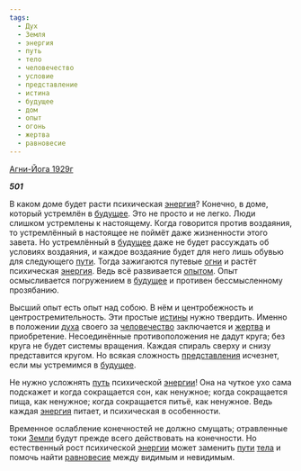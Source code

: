```yaml
---
tags:
  - Дух
  - Земля
  - энергия
  - путь
  - тело
  - человечество
  - условие
  - представление
  - истина
  - будущее
  - дом
  - опыт
  - огонь
  - жертва
  - равновесие
---
```

[Агни-Йога 1929г](https://127.0.0.1:4002/agni/1929)

___501___

В каком доме будет расти психическая [энергия](../../../tags/#энергия)? Конечно, в доме, который устремлён в [будущее](../../../tags/#будущее). Это не просто и не легко. Люди слишком устремлены к настоящему. Когда говорится против воздаяния, то устремлённый в настоящее не поймёт даже жизненности этого завета. Но устремлённый в [будущее](../../../tags/#будущее) даже не будет рассуждать об условиях воздаяния, и каждое воздаяние будет для него лишь обувью для следующего [пути](../../../tags/#[путь](../../../tags/#путь)). Тогда зажигаются путевые [огни](../../../tags/#огонь) и растёт психическая [энергия](../../../tags/#энергия). Ведь всё развивается [опытом](../../../tags/#опыт). Опыт осмысливается погружением в [будущее](../../../tags/#будущее) и противен бессмысленному прозябанию.   

Высший опыт есть опыт над собою. В нём и центробежность и центростремительность. Эти простые [истины](../../../tags/#истина) нужно твердить. Именно в положении [духа](../../../tags/#Дух) своего за [человечество](../../../tags/#человечество) заключается и [жертва](../../../tags/#жертва) и приобретение. Несоединённые противоположения не дадут круга; без круга не будет системы вращения. Каждая спираль сверху и снизу представится кругом. Но всякая сложность [представления](../../../tags/#представление) исчезнет, если мы устремимся в [будущее](../../../tags/#будущее).   

Не нужно усложнять [путь](../../../tags/#путь) психической [энергии](../../../tags/#энергия)! Она на чуткое ухо сама подскажет и когда сокращается сон, как ненужное; когда сокращается пища, как ненужное; когда сокращается питьё, как ненужное. Ведь каждая [энергия](../../../tags/#энергия) питает, и психическая в особенности.   

Временное ослабление конечностей не должно смущать; отравленные токи [Земли](../../../tags/#Земля) будут прежде всего действовать на конечности. Но естественный рост психической [энергии](../../../tags/#энергия) может заменить [пути](../../../tags/#[путь](../../../tags/#путь)) [тела](../../../tags/#тело) и помочь найти [равновесие](../../../tags/#равновесие) между видимым и невидимым.